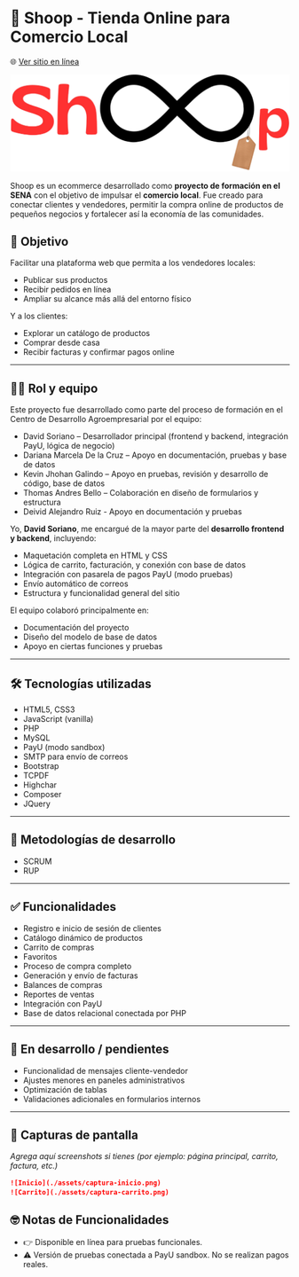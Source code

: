 # 🛒 Shoop - Tienda Online para Comercio Local

🌐 [Ver sitio en línea](https://shoop.ct.ws/)

![Logo de Shoop](./IMG/Logo_Fijo.png)

Shoop es un ecommerce desarrollado como **proyecto de formación en el SENA** con el objetivo de impulsar el **comercio local**. Fue creado para conectar clientes y vendedores, permitir la compra online de productos de pequeños negocios y fortalecer así la economía de las comunidades.

## 🎯 Objetivo
Facilitar una plataforma web que permita a los vendedores locales:
- Publicar sus productos
- Recibir pedidos en línea
- Ampliar su alcance más allá del entorno físico

Y a los clientes:
- Explorar un catálogo de productos
- Comprar desde casa
- Recibir facturas y confirmar pagos online

---

## 👨‍💻 Rol y equipo

Este proyecto fue desarrollado como parte del proceso de formación en el Centro de Desarrollo Agroempresarial por el equipo:

- David Soriano – Desarrollador principal (frontend y backend, integración PayU, lógica de negocio)
- Dariana Marcela De la Cruz – Apoyo en documentación, pruebas y base de datos
- Kevin Jhohan Galindo – Apoyo en pruebas, revisión y desarrollo de código, base de datos
- Thomas Andres Bello – Colaboración en diseño de formularios y estructura
- Deivid Alejandro Ruiz -  Apoyo en documentación y pruebas
  
Yo, **David Soriano**, me encargué de la mayor parte del **desarrollo frontend y backend**, incluyendo:

- Maquetación completa en HTML y CSS
- Lógica de carrito, facturación, y conexión con base de datos
- Integración con pasarela de pagos PayU (modo pruebas)
- Envío automático de correos
- Estructura y funcionalidad general del sitio

El equipo colaboró principalmente en:
- Documentación del proyecto
- Diseño del modelo de base de datos
- Apoyo en ciertas funciones y pruebas

---

## 🛠 Tecnologías utilizadas

- HTML5, CSS3
- JavaScript (vanilla)
- PHP
- MySQL
- PayU (modo sandbox)
- SMTP para envío de correos
- Bootstrap
- TCPDF
- Highchar
- Composer
- JQuery

---

## 🔄️ Metodologías de desarrollo

- SCRUM
- RUP

---

## ✅ Funcionalidades

- Registro e inicio de sesión de clientes
- Catálogo dinámico de productos
- Carrito de compras
- Favoritos
- Proceso de compra completo
- Generación y envío de facturas
- Balances de compras
- Reportes de ventas
- Integración con PayU
- Base de datos relacional conectada por PHP

---

## 🚧 En desarrollo / pendientes

- Funcionalidad de mensajes cliente-vendedor
- Ajustes menores en paneles administrativos
- Optimización de tablas
- Validaciones adicionales en formularios internos

---

## 📸 Capturas de pantalla

_Agrega aquí screenshots si tienes (por ejemplo: página principal, carrito, factura, etc.)_

```markdown
![Inicio](./assets/captura-inicio.png)
![Carrito](./assets/captura-carrito.png)
```
## 🤓 Notas de Funcionalidades
- 👉 Disponible en línea para pruebas funcionales.
- ⚠️ Versión de pruebas conectada a PayU sandbox. No se realizan pagos reales.
